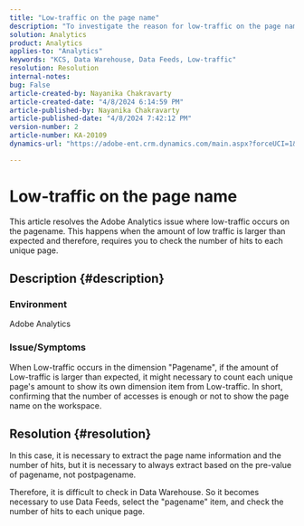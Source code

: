 ```yaml
---
title: "Low-traffic on the page name"
description: "To investigate the reason for low-traffic on the page name, use pre-value of the pagename on Data Feeds."
solution: Analytics
product: Analytics
applies-to: "Analytics"
keywords: "KCS, Data Warehouse, Data Feeds, Low-traffic"
resolution: Resolution
internal-notes: 
bug: False
article-created-by: Nayanika Chakravarty
article-created-date: "4/8/2024 6:14:59 PM"
article-published-by: Nayanika Chakravarty
article-published-date: "4/8/2024 7:42:12 PM"
version-number: 2
article-number: KA-20109
dynamics-url: "https://adobe-ent.crm.dynamics.com/main.aspx?forceUCI=1&pagetype=entityrecord&etn=knowledgearticle&id=734b38e4-d3f5-ee11-a1fe-6045bd006295"

---
```

# Low-traffic on the page name


This article resolves the Adobe Analytics issue where low-traffic occurs on the pagename. This happens when the amount of low traffic is larger than expected and therefore, requires you to check the number of hits to each unique page.

## Description {#description}


### Environment

Adobe Analytics

### Issue/Symptoms

When Low-traffic occurs in the dimension "Pagename", if the amount of Low-traffic is larger than expected, it might necessary to count each unique page's amount to show its own dimension item from Low-traffic. In short, confirming that the number of accesses is enough or not to show the page name on the workspace.


## Resolution {#resolution}


In this case, it is necessary to extract the page name information and the number of hits, but it is necessary to always extract based on the pre-value of pagename, not postpagename.

Therefore, it is difficult to check in Data Warehouse. So it becomes necessary to use Data Feeds, select the "pagename" item, and check the number of hits to each unique page.
